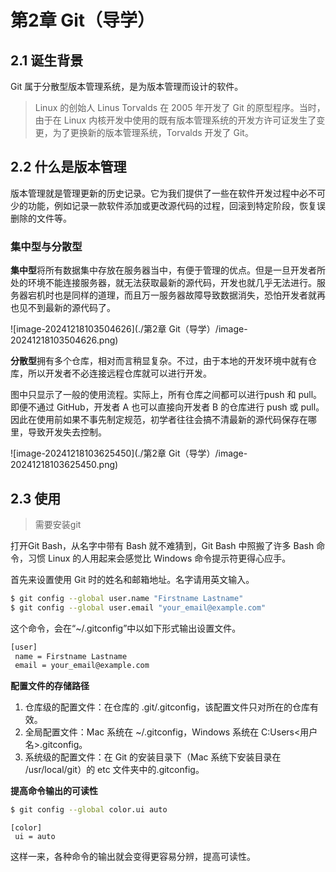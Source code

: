 # 第2章 Git（导学）

## 2.1 诞生背景

Git 属于分散型版本管理系统，是为版本管理而设计的软件。

> Linux 的创始人 Linus Torvalds 在 2005 年开发了 Git 的原型程序。当时，由于在 Linux 内核开发中使用的既有版本管理系统的开发方许可证发生了变更，为了更换新的版本管理系统，Torvalds 开发了 Git。

## 2.2 什么是版本管理

版本管理就是管理更新的历史记录。它为我们提供了一些在软件开发过程中必不可少的功能，例如记录一款软件添加或更改源代码的过程，回滚到特定阶段，恢复误删除的文件等。

### 集中型与分散型

**集中型**将所有数据集中存放在服务器当中，有便于管理的优点。但是一旦开发者所处的环境不能连接服务器，就无法获取最新的源代码，开发也就几乎无法进行。服务器宕机时也是同样的道理，而且万一服务器故障导致数据消失，恐怕开发者就再也见不到最新的源代码了。

![image-20241218103504626](./第2章 Git（导学）/image-20241218103504626.png)

**分散型**拥有多个仓库，相对而言稍显复杂。不过，由于本地的开发环境中就有仓库，所以开发者不必连接远程仓库就可以进行开发。

图中只显示了一般的使用流程。实际上，所有仓库之间都可以进行push 和 pull。即便不通过 GitHub，开发者 A 也可以直接向开发者 B 的仓库进行 push 或 pull。因此在使用前如果不事先制定规范，初学者往往会搞不清最新的源代码保存在哪里，导致开发失去控制。

![image-20241218103625450](./第2章 Git（导学）/image-20241218103625450.png)

## 2.3 使用

> 需要安装git

打开Git Bash，从名字中带有 Bash 就不难猜到，Git Bash 中照搬了许多 Bash 命令，习惯 Linux 的人用起来会感觉比 Windows 命令提示符更得心应手。

首先来设置使用 Git 时的姓名和邮箱地址。名字请用英文输入。

```bash
$ git config --global user.name "Firstname Lastname"
$ git config --global user.email "your_email@example.com"
```

这个命令，会在“~/.gitconfig”中以如下形式输出设置文件。

```bash
[user]
 name = Firstname Lastname
 email = your_email@example.com
```

**配置文件的存储路径**

1. 仓库级的配置文件：在仓库的 .git/.gitconfig，该配置文件只对所在的仓库有效。 
2. 全局配置文件：Mac 系统在 ~/.gitconfig，Windows 系统在 C:Users<用户名>.gitconfig。 
3. 系统级的配置文件：在 Git 的安装目录下（Mac 系统下安装目录在 /usr/local/git）的 etc 文件夹中的.gitconfig。

**提高命令输出的可读性**

```bash
$ git config --global color.ui auto
```

```
[color]
 ui = auto
```

这样一来，各种命令的输出就会变得更容易分辨，提高可读性。

